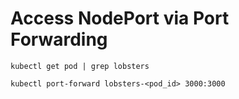 # Access NodePort via Port Forwarding

```
kubectl get pod | grep lobsters
```

```
kubectl port-forward lobsters-<pod_id> 3000:3000
```
